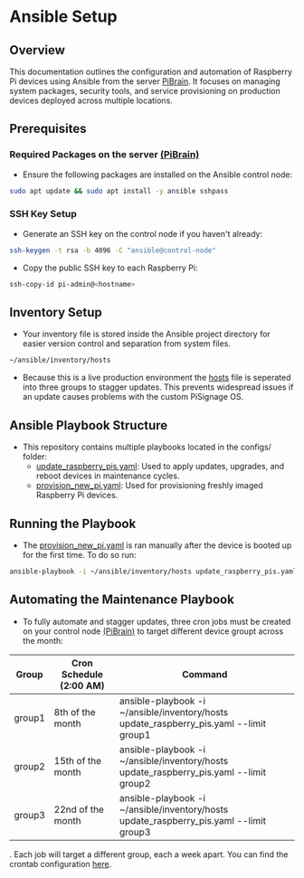 # Ansible Setup

## Overview
This documentation outlines the configuration and automation of Raspberry Pi devices using Ansible from the server [PiBrain](https://github.com/gorman-ap/rpi-fleet-management/blob/main/docs/server_setup.md). It focuses on managing system packages, security tools, and service provisioning on production devices deployed across multiple locations.


## Prerequisites
### Required Packages on the server [(PiBrain)](https://github.com/gorman-ap/rpi-fleet-management/blob/main/docs/server_setup.md) 
- Ensure the following packages are installed on the Ansible control node:
```bash
sudo apt update && sudo apt install -y ansible sshpass
```

### SSH Key Setup
- Generate an SSH key on the control node if you haven't already:
```bash
ssh-keygen -t rsa -b 4096 -C "ansible@control-node"
```
- Copy the public SSH key to each Raspberry Pi:
```bash
ssh-copy-id pi-admin@<hostname>
```

## Inventory Setup
- Your inventory file is stored inside the Ansible project directory for easier version control and separation from system files. 
```bash
~/ansible/inventory/hosts
```
- Because this is a live production environment the [hosts](https://github.com/gorman-ap/rpi-fleet-management/blob/main/docs/config/hosts) file is seperated into three groups to stagger updates. This prevents widespread issues if an update causes problems with the custom PiSignage OS.


## Ansible Playbook Structure
- This repository contains multiple playbooks located in the configs/ folder:
  - [update_raspberry_pis.yaml](https://github.com/gorman-ap/rpi-fleet-management/blob/main/docs/config/maintenance.yaml): Used to apply updates, upgrades, and reboot devices in maintenance cycles.
  - [provision_new_pi.yaml](https://github.com/gorman-ap/rpi-fleet-management/blob/main/docs/config/provision_new_pi.yaml): Used for provisioning freshly imaged Raspberry Pi devices.


## Running the Playbook
- The [provision_new_pi.yaml](https://github.com/gorman-ap/rpi-fleet-management/blob/main/docs/config/provision_new_pi.yaml) is ran manually after the device is booted up for the first time. To do so run:
```bash
ansible-playbook -i ~/ansible/inventory/hosts update_raspberry_pis.yaml
```


## Automating the Maintenance Playbook
- To fully automate and stagger updates, three cron jobs must be created on your control node [(PiBrain)](https://github.com/gorman-ap/rpi-fleet-management/blob/main/docs/server_setup.md) to target different device groupt across the month:

|Group |	Cron Schedule (2:00 AM)	| Command|
------|-------------------------|--------|
group1|	8th of the month | ansible-playbook -i ~/ansible/inventory/hosts update_raspberry_pis.yaml --limit group1
group2|	15th of the month	| ansible-playbook -i ~/ansible/inventory/hosts update_raspberry_pis.yaml --limit group2
group3|	22nd of the month	| ansible-playbook -i ~/ansible/inventory/hosts update_raspberry_pis.yaml --limit group3


. Each job will target a different group, each a week apart. You can find the crontab configuration [here](https://github.com/gorman-ap/rpi-fleet-management/blob/main/docs/config/crontab%20*).
